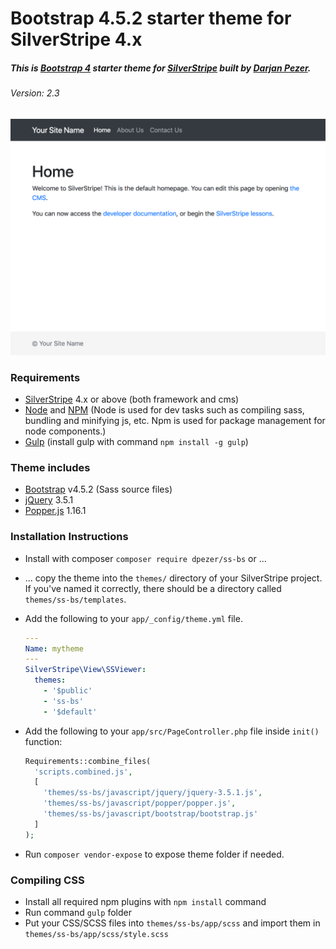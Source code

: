 # Bootstrap 4.5.2 starter theme for SilverStripe 4.x

##### This is [Bootstrap 4](https://getbootstrap.com/) starter theme for [SilverStripe](http://silverstripe.org/) built by [Darjan Pezer](mailto:darjan@pezer.si).
###### Version: 2.3

![Bootstrap 4.5.2 theme for SilverStripe 4](https://raw.githubusercontent.com/dpezer/ss-bs/master/ss-bs.png)

### Requirements
* [SilverStripe](http://silverstripe.org/) 4.x or above (both framework and cms)
* [Node](https://nodejs.org/en/) and [NPM](https://www.npmjs.com/package/plugin) (Node is used for dev tasks such as compiling sass, bundling and minifying js, etc. Npm is used for package management for node components.)
* [Gulp](http://gulpjs.com/) (install gulp with command `npm install -g gulp`)

### Theme includes
* [Bootstrap](https://getbootstrap.com/) v4.5.2 (Sass source files)
* [jQuery](https://jquery.com/) 3.5.1
* [Popper.js](https://popper.js.org/) 1.16.1

### Installation Instructions

 * Install with composer `composer require dpezer/ss-bs` or ...

 * ... copy the theme into the `themes/` directory of your SilverStripe project.  If you've named it correctly, there should be a directory called `themes/ss-bs/templates`.

 * Add the following to your `app/_config/theme.yml` file.
    
    ```yaml
    ---
    Name: mytheme
    ---
    SilverStripe\View\SSViewer:
      themes:
        - '$public'
        - 'ss-bs'
        - '$default'
    ```


* Add the following to your `app/src/PageController.php` file inside `init()` function:

    ```php
    Requirements::combine_files(
      'scripts.combined.js',
      [
        'themes/ss-bs/javascript/jquery/jquery-3.5.1.js',
        'themes/ss-bs/javascript/popper/popper.js',
        'themes/ss-bs/javascript/bootstrap/bootstrap.js'
      ]
    );
    ```

* Run `composer vendor-expose` to expose theme folder if needed.

### Compiling CSS

* Install all required npm plugins with `npm install` command
* Run command `gulp` folder
* Put your CSS/SCSS files into `themes/ss-bs/app/scss` and import them in `themes/ss-bs/app/scss/style.scss`

